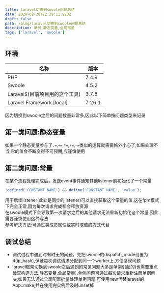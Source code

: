```yaml
---
title: laravel切换到swoole问题总结
date: 2020-08-28T22:39:11.923Z
draft: false
path: /blog/laravel切换到swoole问题总结
description: 单例,静态变量,全局常量
tags: ['laravel', 'swoole']
---
```

## 环境

| 名称                           | 版本   |
| ------------------------------ | ------ |
| PHP                            | 7.4.9  |
| Swoole                         | 4.5.2  |
| LaravelS(目前项目用的这个工具)    | 3.7.8  |
| Laravel Framework [local]      | 7.26.1 |

因为切换到swoole之后的问题数量非常多,因此以下简单按问题类型来记录

## 第一类问题:静态变量

如果一个静态变量参与了`.=`,`+=`,`*=`,`/=`,`-=`类似的运算就需要格外小心了,如果处理不当,它的值会不断变得不可预期,应谨慎使用

## 第二类问题:常量

在某个流程处理完成后，发送event事件通知其他listener前初始化了一个常量  

```php
!defined('CONSTANT_NAME') && define('CONSTANT_NAME', 'value');
```

用于后续listener(此处是同步的listener)可以直接获取这个常量的值,这在fpm模式下完全正常,因为每次请求完成都会释放资源  
在swoole模式下会导致第一次请求之后的其他请求无法重新初始化这个常量,因此需要谨慎使用这种写法  
参考解决方法:可通过类成员属性或实时取值的方式代替  

## 调试总结

- 调试过程中遇到时有时无的问题，先把swoole的dispatch_mode设置为4(ip_hash),保证每次调试请求分配到同一个worker上,方便复现问题
- laravel框架切换到swoole之后遇到的常见问题大多是单例引起的(也需要重点检查构造方法,静态变量,全局常量),单例问题可通过每次请求重新注册单例解决;如果无法通过全局配置批量处理单例问题,可使用new代替laravel的App::make,并在使用完实例后及时unset掉
